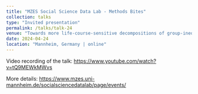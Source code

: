 ```yaml
---
title: "MZES Social Science Data Lab - Methods Bites"
collection: talks
type: "Invited presentation"
permalink: /talks/talk-24
venue: "Towards more life-course-sensitive decompositions of group-inequalities: Two approaches applied to the Gender Pension Gap"
date: 2024-04-24
location: "Mannheim, Germany | online" 
---
```


Video recording of the talk: https://www.youtube.com/watch?v=tQ9MEWkMWvs

More details: https://www.mzes.uni-mannheim.de/socialsciencedatalab/page/events/

